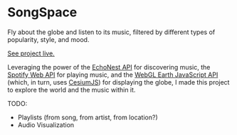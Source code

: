 SongSpace
=========

Fly about the globe and listen to its music, filtered by different types of popularity, style, and mood.

[See project live.](http://dijitalelefan.com/projects/song_space/)


Leveraging the power of the [EchoNest API](http://the.echonest.com/) 
for discovering music, the [Spotify Web API](https://developer.spotify.com/web-api/) for playing music, 
and the [WebGL Earth JavaScript API](http://www.webglearth.org/) (which, in turn, uses [CesiumJS](http://cesiumjs.org/))
for displaying the globe, I made this project to explore the world and the music within it.

TODO:
* Playlists (from song, from artist, from location?)
* Audio Visualization

